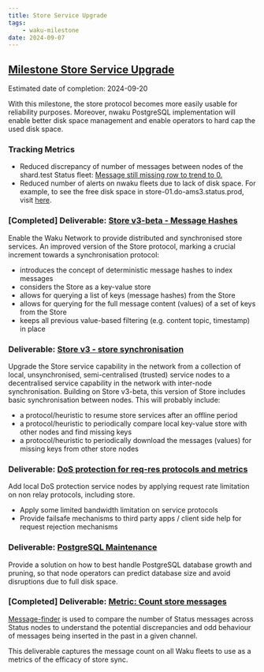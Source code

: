 ```yaml
---
title: Store Service Upgrade
tags:
    - waku-milestone
date: 2024-09-07
---
```

## [Milestone Store Service Upgrade](https://github.com/waku-org/pm/milestone/27)

Estimated date of completion: 2024-09-20

With this milestone, the store protocol becomes more easily usable for reliability purposes.
Moreover, nwaku PostgreSQL implementation will enable better disk space management and enable operators to hard cap the used disk space.

### Tracking Metrics

- Reduced discrepancy of number of messages between nodes of the shard.test Status fleet: [Message still missing row to trend to 0.](https://grafana.infra.status.im/d/hmX6pJ_Iz/storenode-message-counter?orgId=1)
- Reduced number of alerts on nwaku fleets due to lack of disk space. For example, to see the free disk space in store-01.do-ams3.status.prod, visit [here](https://grafana.infra.status.im/d/QCTZ8-Vmk/single-host-dashboard?orgId=1&refresh=1m&var-host=store-01.do-ams3.status.prod&from=now-12h&to=now).

### [Completed] Deliverable: [Store v3-beta - Message Hashes](https://github.com/waku-org/pm/issues/131)

Enable the Waku Network to provide distributed and synchronised store services.
An improved version of the Store protocol, marking a crucial increment towards a synchronisation protocol:
- introduces the concept of deterministic message hashes to index messages
- considers the Store as a key-value store
- allows for querying a list of keys (message hashes) from the Store
- allows for querying for the full message content (values) of a set of keys from the Store
- keeps all previous value-based filtering (e.g. content topic, timestamp) in place

### Deliverable: [Store v3 - store synchronisation](https://github.com/waku-org/pm/issues/132)

Upgrade the Store service capability in the network from a collection of local, unsynchronised,
semi-centralised (trusted) service nodes to a decentralised service capability in the network with inter-node synchronisation.
Building on Store v3-beta, this version of Store includes basic synchronisation between nodes. This will probably include:
- a protocol/heuristic to resume store services after an offline period
- a protocol/heuristic to periodically compare local key-value store with other nodes and find missing keys
- a protocol/heuristic to periodically download the messages (values) for missing keys from other store nodes

### Deliverable: [DoS protection for req-res protocols and metrics](https://github.com/waku-org/pm/issues/66)

Add local DoS protection service nodes by applying request rate limitation on non relay protocols, including store.
- Apply some limited bandwidth limitation on service protocols
- Provide failsafe mechanisms to third party apps / client side help for request rejection mechanisms

### Deliverable: [PostgreSQL Maintenance](https://github.com/waku-org/pm/issues/119)

Provide a solution on how to best handle PostgreSQL database growth and pruning, so that node operators can predict database size and avoid disruptions due to full disk space.

### [Completed] Deliverable: [Metric: Count store messages](https://github.com/waku-org/pm/issues/167)

[Message-finder](https://github.com/waku-org/message-finder) is used to compare the number of Status messages across Status nodes to understand the potential discrepancies and odd behaviour of messages being inserted in the past in a given channel.

This deliverable captures the message count on all Waku fleets to use as a metrics of the efficacy of store sync.

